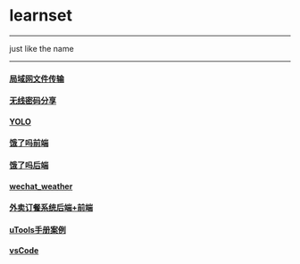 # learnset
<hr>
just like the name
<hr>

#### [局域网文件传输](https://github.com/matt-repository/lan-file-transfer)
#### [无线密码分享](https://github.com/sdushantha/wifi-password)
#### [YOLO](https://github.com/Megvii-BaseDetection/YOLOX)
#### [饿了吗前端](https://github.com/bailicangdu/vue2-elm)
#### [饿了吗后端](https://github.com/bailicangdu/node-elm)
#### [wechat_weather](https://github.com/brandonxiang/weapp-weatherfine)
#### [外卖订餐系统后端+前端](https://github.com/2020sjkks/2020sjkks)
#### [uTools手册案例](https://github.com/fofolee/uTools-Manuals)
#### [vsCode](https://github.com/microsoft/vscode)
